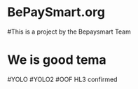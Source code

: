 # BePaySmart.org
#This is a project by the Bepaysmart Team
# We is good tema
#YOLO
#YOLO2
#OOF HL3 confirmed